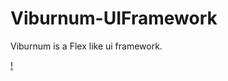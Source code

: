 Viburnum-UIFramework
====================

Viburnum is a Flex like ui framework.

[!](https://github.com/alex-zhang/Viburnum-UIFramework/blob/master/project_logo.png)
